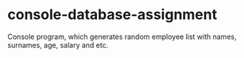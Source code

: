 # console-database-assignment
Console program, which generates random employee list with names, surnames, age, salary and etc.
<!-- # console-database-assignment

# Create Console program :
# which would ask to:
# - create database ++++++++++++
# - create table (column names: name, surname. age, salary) ++++
# - populate table with 50 elements (name, surname auto generated, age from 18 to 99, salary from 50 000 to 250000 (with a step size of 25000))
# - print the names of people who earn more than entered value (in a prompt)
# - print all users (names and surnames)  +++++
# - delete user by surname ++++
# OOP, application should be runned a module .

# - extend database to 300 - 500 records.
# - get the average salaries in different age groups (ex. 20-29 , 30-39 etc. )
# - find 3 biggest age groups by number of people, get the names/surnames of 
# - the most/least and closest to average earning.

# - get all people wjo names start with name 'a' and surnames contains letter 'w'.
# - get all people who's salalry is lower than 150 000 or are older than 50 years old.
# - get all people and their salaries , where age varies from 38y. to 72y. 
# - get number of people and average salary of people who's age between 19 and 43.

    # ALTER TABLE
# Add column:
'ALTER TABLE <table_name> ADD COLUMN <column_name> INTEGER'
# Rename:
'ALTER TABLE <table_name> RENAME COLUMN <existing_column_name> TO <new_column_name>'
# Rename Table:
'ALTER TABLE <table_name> RENAME TO <new_table_name>' 
# Drop Column:
'ALTER TABLE <table_name> DROP COLUMN <column_name>'
# Note: The DROP COLUMN syntax is used to remove an existing column from a table. The DROP COLUMN command removes the named column from the table, and rewrites its content to purge the data associated with that column. The DROP COLUMN command only works if the column is not referenced by any other parts of the schema and is not a PRIMARY KEY and does not have a UNIQUE constraint.
'''
Tasks:
Update current code base with these 4 new methods. 
Test it.
First, lower the number of the possible entry to 100 the db -> table. (possible increase by 1000's)
Update current task that instead of creating 1 table,  it would create 2 : 
New table name = 'personalInfo' consist (name, surname, dob ('YYYY-MM-DD' format, year should be calculated from the age value, and other two values auto generates) (date of birth), email: (name.surname@gmail.com), phone(+3706******* , * - random numbers), sex (male, female, unicorn))
During the creation of the second table , it should use the same class object.
!! Important - names and surnames should be the same in both database tables by the same order. 
'''
Getting data from several tables: 
- Using WHERE statements:
SELECT <column> FROM <table1>, <table2> WHERE <statement> AND <statement>;
# table names: person, car
SELECT person.first_name, person.last_name, car.plate
FROM person, car
WHERE person.car_id = car.id
From 3 tables:
SELECT last_name, make, name
from person, car, company
WHERE person.car_id = car.id AND person.company_id = company.id
ORDER BY name
Example with extra statement:
SELECT last_name, make, name
from person, car, company
WHERE person.car_id = car.id 
AND person.company_id = company.id
AND make = "Ford"
ORDER BY name DESC;
'''
################################################################################################################################
#  - Update current implementation where the second table have different randomly generated names and surenames (generate dob randomly). 
#  - Count all the letter what makes all names and surnames in both tables: which table wins and by what margin?
# - Get all names and surnames from both tables where the age is more than 40y and less than 66.
# - Get all users (from both tables) whos names starts with letter 'B' and is male (sex).
# What is the most popular letter (and the 2nd and the 3rd) the names and surnames starts in both tables. 
# Create  a pie chart to see the distribution by sex. (Use matplotlib library - example: https://www.w3schools.com/python/matplotlib_pie_charts.asp)
########################################################################################################################
# Python tasks
'''
1st - Create a function which would take a sentence (a string. Can't be less than 25 characters - if so - report error!) and would print/return the number of the characters , and sort them out (You can use a list for that). 
'As tu' = ['a','s', 't', 'u'] 
2nd - Create a class and two methods which would do the same things as previuos task. All PEP requirements shoud be met.
''' -->
